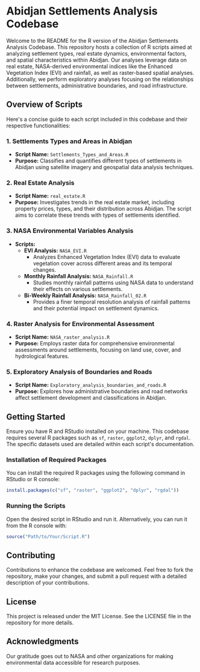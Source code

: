 # Abidjan Settlements Analysis Codebase 

Welcome to the README for the R version of the Abidjan Settlements Analysis Codebase. This repository hosts a collection of R scripts aimed at analyzing settlement types, real estate dynamics, environmental factors, and spatial characteristics within Abidjan. Our analyses leverage data on real estate, NASA-derived environmental indices like the Enhanced Vegetation Index (EVI) and rainfall, as well as raster-based spatial analyses. Additionally, we perform exploratory analyses focusing on the relationships between settlements, administrative boundaries, and road infrastructure.

## Overview of Scripts

Here's a concise guide to each script included in this codebase and their respective functionalities:

### 1. Settlements Types and Areas in Abidjan
- **Script Name:** `Settlements_Types_and_Areas.R`
- **Purpose:** Classifies and quantifies different types of settlements in Abidjan using satellite imagery and geospatial data analysis techniques.

### 2. Real Estate Analysis
- **Script Name:** `real_estate.R`
- **Purpose:** Investigates trends in the real estate market, including property prices, types, and their distribution across Abidjan. The script aims to correlate these trends with types of settlements identified.

### 3. NASA Environmental Variables Analysis
- **Scripts:**
  - **EVI Analysis:** `NASA_EVI.R`
    - Analyzes Enhanced Vegetation Index (EVI) data to evaluate vegetation cover across different areas and its temporal changes.
  - **Monthly Rainfall Analysis:** `NASA_Rainfall.R`
    - Studies monthly rainfall patterns using NASA data to understand their effects on various settlements.
  - **Bi-Weekly Rainfall Analysis:** `NASA_Rainfall_02.R`
    - Provides a finer temporal resolution analysis of rainfall patterns and their potential impact on settlement dynamics.

### 4. Raster Analysis for Environmental Assessment
- **Script Name:** `NASA_raster_analysis.R`
- **Purpose:** Employs raster data for comprehensive environmental assessments around settlements, focusing on land use, cover, and hydrological features.

### 5. Exploratory Analysis of Boundaries and Roads
- **Script Name:** `Exploratory_analysis_boundaries_and_roads.R`
- **Purpose:** Explores how administrative boundaries and road networks affect settlement development and classifications in Abidjan.

## Getting Started

Ensure you have R and RStudio installed on your machine. This codebase requires several R packages such as `sf`, `raster`, `ggplot2`, `dplyr`, and `rgdal`. The specific datasets used are detailed within each script's documentation.

### Installation of Required Packages

You can install the required R packages using the following command in RStudio or R console:

```R
install.packages(c("sf", "raster", "ggplot2", "dplyr", "rgdal"))
```

### Running the Scripts

Open the desired script in RStudio and run it. Alternatively, you can run it from the R console with:

```R
source("Path/to/Your/Script.R")
```

## Contributing

Contributions to enhance the codebase are welcomed. Feel free to fork the repository, make your changes, and submit a pull request with a detailed description of your contributions.

## License

This project is released under the MIT License. See the LICENSE file in the repository for more details.

## Acknowledgments

Our gratitude goes out to NASA and other organizations for making environmental data accessible for research purposes.

